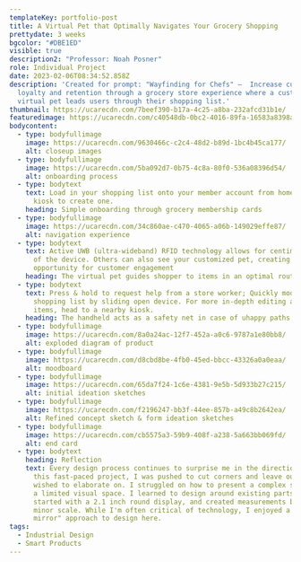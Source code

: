 ```yaml
---
templateKey: portfolio-post
title: A Virtual Pet that Optimally Navigates Your Grocery Shopping
prettydate: 3 weeks
bgcolor: "#DBE1ED"
visible: true
description2: "Professor: Noah Posner"
role: Individual Project
date: 2023-02-06T08:34:52.858Z
description: 'Created for prompt: "Wayfinding for Chefs" —  Increase customer
  loyalty and retention through a grocery store experience where a customizable
  virtual pet leads users through their shopping list.'
thumbnail: https://ucarecdn.com/7beef390-b17a-4c25-a8ba-232afcd31b1e/
featuredimage: https://ucarecdn.com/c40548db-0bc2-4016-89fa-16583a8398a4/
bodycontent:
  - type: bodyfullimage
    image: https://ucarecdn.com/9630466c-c2c4-48d2-b89d-1bc4b45ca177/
    alt: closeup images
  - type: bodyfullimage
    image: https://ucarecdn.com/5ba092d7-0b75-4c8a-80f0-536a08396d54/
    alt: onboarding process
  - type: bodytext
    text: L﻿oad in your shopping list onto your member account from home, or use the
      kiosk to create one.
    heading: Simple onboarding through grocery membership cards
  - type: bodyfullimage
    image: https://ucarecdn.com/34c860ae-c470-4065-a06b-149029effe87/
    alt: navigation experience
  - type: bodytext
    text: Active UWB (ultra-wideband) RFID technology allows for centimeter accuracy
      of the device. Others can also see your customized pet, creating a unique
      opportunity for customer engagement
    heading: The virtual pet guides shopper to items in an optimal route
  - type: bodytext
    text: Press & hold to request help from a store worker; Quickly modify and edit
      shopping list by sliding open device. For more in-depth editing and adding
      items, head to a nearby kiosk.
    heading: The handheld acts as a safety net in case of uhappy paths.
  - type: bodyfullimage
    image: https://ucarecdn.com/8a0a24ac-12f7-452a-a0c6-9787a1e80bb8/
    alt: exploded diagram of product
  - type: bodyfullimage
    image: https://ucarecdn.com/d8cbd8be-4fb0-45ed-bbcc-43326a0a0eaa/
    alt: moodboard
  - type: bodyfullimage
    image: https://ucarecdn.com/65da7f24-1c6e-4381-9e5b-5d933b27c215/
    alt: initial ideation sketches
  - type: bodyfullimage
    image: https://ucarecdn.com/f2196247-bb3f-44ee-857b-a49c8b2642ea/
    alt: Refined concept sketch & form ideation sketches
  - type: bodyfullimage
    image: https://ucarecdn.com/cb5575a3-59b9-408f-a238-5a663bb069fd/
    alt: end card
  - type: bodytext
    heading: Reflection
    text: Every design process continues to surprise me in the direction it goes. In
      this fast-paced project, I was pushed to cut corners and leave out parts I
      wished to elaborate on. I struggled on how to present a complex system in
      a limited visual space. I learned to design around existing parts, I
      started with a 2.1 inch round display, and created measurements based on a
      minor scale. While I'm often critical of technology, I enjoyed a "white
      mirror" approach to design here.
tags:
  - Industrial Design
  - Smart Products
---
```

